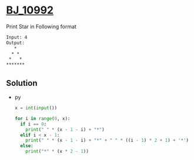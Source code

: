 # [BJ_10992](https://acmicpc.net/problem/10992)

Print Star in Following format

```txt
Input: 4
Output:
   *
  * *
 *   *
*******
```

## Solution

* py

  ```py
  x = int(input())

  for i in range(0, x):
    if i == 0:
      print(" " * (x - 1 - i) + "*")
    elif i < x - 1:
      print(" " * (x - 1 - i) + "*" + " " * ((i - 1) * 2 + 1) + '*')
    else:
      print("*" * (x * 2 - 1))
  ```

